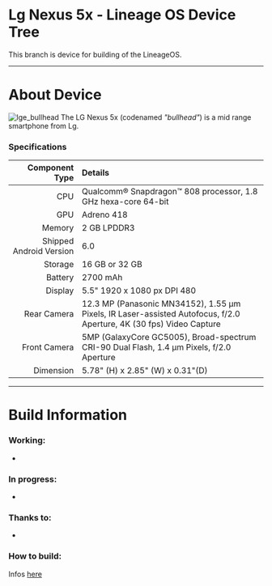 Lg Nexus 5x - Lineage OS Device Tree
===============================

This branch is device for building of the LineageOS.

---

# About Device
![lge_bullhead](https://www.lg.com/us/images/cell-phones/md05230825/gallery/large06.jpg "UMi MAX") The LG Nexus 5x (codenamed _"bullhead"_) is a mid range smartphone from Lg.


### Specifications

Component Type | Details
-------:|:-------------------------
CPU     | Qualcomm® Snapdragon™ 808 processor, 1.8 GHz hexa-core 64-bit
GPU     | Adreno 418
Memory  | 2 GB LPDDR3
Shipped Android Version | 6.0
Storage | 16 GB or 32 GB
Battery | 2700 mAh
Display | 5.5" 1920 x 1080 px DPI 480
Rear Camera | 12.3 MP (Panasonic MN34152), 1.55 µm Pixels, IR Laser-assisted Autofocus, f/2.0 Aperture, 4K (30 fps) Video Capture
Front Camera | 5MP (GalaxyCore GC5005), Broad-spectrum CRI-90 Dual Flash, 1.4 µm Pixels, f/2.0 Aperture
Dimension | 5.78" (H) x 2.85" (W) x 0.31"(D)

---

# Build Information

### Working:
 * 

### In progress:
 * 

### Thanks to:
 * 

### How to build:
Infos [here](https://github.com/AOUP-AndroidOpenUmiProject/local_manifests/tree/cm-13.0)
